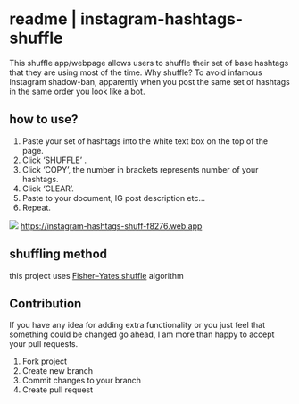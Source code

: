 # readme | instagram-hashtags-shuffle
This shuffle app/webpage allows users to shuffle their set of base hashtags that they are using most of the time. Why shuffle? To avoid infamous Instagram shadow-ban, apparently when you post the same set of hashtags in the same order you look like a bot. 

## how to use?
1. Paste your set of hashtags into the white text box on the top of the page.
2. Click ‘SHUFFLE’ .
3. Click ‘COPY’, the number in brackets represents number of your hashtags.
4. Click ‘CLEAR’.
5. Paste to your document, IG post description etc…
6. Repeat.

![](https://github.com/martinm/shuffle/blob/master/demo.gif)
https://instagram-hashtags-shuff-f8276.web.app

## shuffling method
this project uses [Fisher–Yates shuffle](https://en.wikipedia.org/wiki/Fisher%E2%80%93Yates_shuffle) algorithm

## Contribution 
If you have any idea for adding extra functionality or you just feel that something could be changed go ahead, I am more than happy to accept your pull requests.

1. Fork project
2. Create new branch
3. Commit changes to your branch 
4. Create pull request

